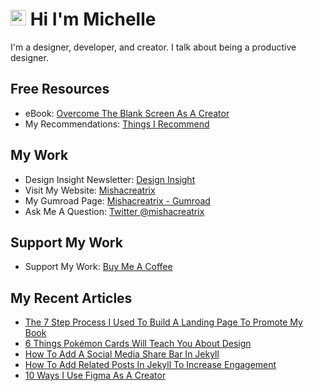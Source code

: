 # <img src="https://media.giphy.com/media/hvRJCLFzcasrR4ia7z/giphy.gif" width="25px"> Hi I'm Michelle


I'm a designer, developer, and creator. I talk about being a productive designer.


## Free Resources
- eBook: [Overcome The Blank Screen As A Creator](https://gum.co/blank-screen)
- My Recommendations: [Things I Recommend](https://www.mishacreatrix.com/recommendations)

## My Work
- Design Insight Newsletter: [Design Insight](https://designinsight.substack.com/)
- Visit My Website: [Mishacreatrix](https://mishacreatrix.com/)
- My Gumroad Page: [Mishacreatrix - Gumroad](https://gumroad.com/mishacreatrix)
- Ask Me A Question: [Twitter @mishacreatrix](https://twitter.com/MishaCreatrix)

## Support My Work
- Support My Work: [Buy Me A Coffee](https://www.buymeacoffee.com/mishacreatrix)


## My Recent Articles

  * [The 7 Step Process I Used To Build A Landing Page To Promote My Book](https://mishacreatrix.com/book-landing-page)
  * [6 Things Pokémon Cards Will Teach You About Design](https://mishacreatrix.com/pokemon-cards-teach-design)
  * [How To Add A Social Media Share Bar In Jekyll](https://mishacreatrix.com/social-media-share-jekyll)
  * [How To Add Related Posts In Jekyll To Increase Engagement](https://mishacreatrix.com/related-posts-jekyll)
  * [10 Ways I Use Figma As A Creator](https://mishacreatrix.com/figma-as-a-creator)
